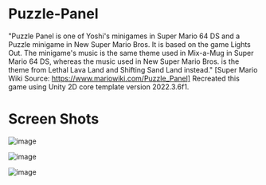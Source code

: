 # Puzzle-Panel
"Puzzle Panel is one of Yoshi's minigames in Super Mario 64 DS and a Puzzle minigame in New Super Mario Bros. It is based on the game Lights Out. 
The minigame's music is the same theme used in Mix-a-Mug in Super Mario 64 DS, whereas the music used in New Super Mario Bros. is the theme from Lethal Lava Land and Shifting Sand Land instead."
[Super Mario Wiki Source: https://www.mariowiki.com/Puzzle_Panel]
Recreated this game using Unity 2D core template version 2022.3.6f1. 

# Screen Shots 
![image](https://github.com/AhmadShykh/Puzzle-Panel/assets/52326090/660a3493-84d4-4efe-99f9-d99c2b2fa4f2)

![image](https://github.com/AhmadShykh/Puzzle-Panel/assets/52326090/c9224016-5612-4cfe-ab0e-f8300c0ea46a)

![image](https://github.com/AhmadShykh/Puzzle-Panel/assets/52326090/67b4c991-20e7-4c06-a7b8-250148b55735)


